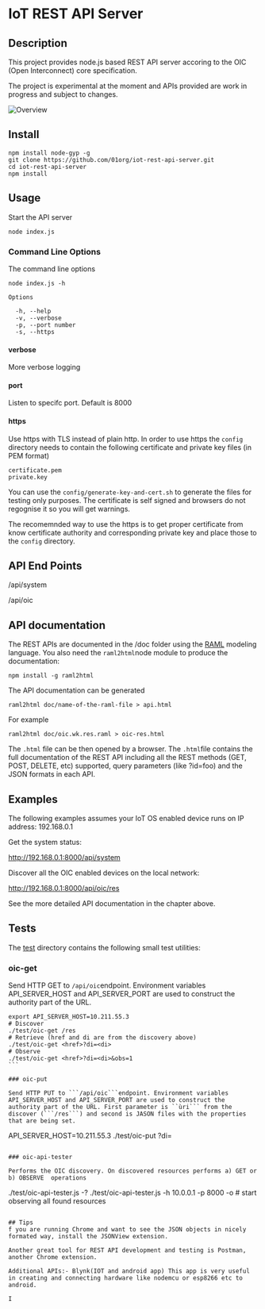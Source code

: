 # IoT REST API Server
## Description
This project provides node.js based REST API server accoring to the  OIC (Open Interconnect) core specification. 

The project is experimental at the moment and APIs provided are work in progress and subject to changes.

![Overview](img/iot-rest-api-server.png)

## Install

```
npm install node-gyp -g
git clone https://github.com/01org/iot-rest-api-server.git
cd iot-rest-api-server
npm install
```


## Usage

Start the API server

```node index.js```

### Command Line Options

The command line options 

```
node index.js -h

Options

  -h, --help           
  -v, --verbose        
  -p, --port number    
  -s, --https          
  ```
#### verbose
More verbose logging
#### port 
Listen to specifc port. Default is 8000
#### https
Use https with TLS instead of plain http. In order to use https the `config` directory needs to contain the following certificate and private key files (in PEM format)

```
certificate.pem
private.key
```

You can use the `config/generate-key-and-cert.sh` to generate the files for testing only purposes. The certificate is self signed and browsers do not regognise it so you will get warnings. 

The recomemnded way to use the https is to get proper certificate from know certificate authority and corresponding private key and place those to the `config` directory.

## API End Points

/api/system

/api/oic

## API documentation

The REST APIs are documented in the /doc folder using the [RAML](http://raml.org/) modeling language. You also need the ```raml2html```node module to produce the documentation:

```npm install -g raml2html```

The API documentation can be generated 

```raml2html doc/name-of-the-raml-file > api.html```

For example

 ```raml2html doc/oic.wk.res.raml > oic-res.html```

The ```.html``` file can be then opened by a browser. The ```.html```file contains the full documentation of the REST API including all the REST methods (GET, POST, DELETE, etc) supported, query parameters (like ?id=foo) and the JSON formats in each API.

## Examples

The following examples assumes your IoT OS enabled device runs on IP address: 192.168.0.1

Get the system status:

http://192.168.0.1:8000/api/system

Discover all the OIC enabled devices on the local network:

http://192.168.0.1:8000/api/oic/res

See the more detailed API documentation in the chapter above.

## Tests

The [test](https://github.com/01org/iot-rest-api-server/tree/master/test) directory contains the following small test utilities:

### oic-get

Send HTTP GET to ```/api/oic```endpoint. Environment variables API_SERVER_HOST and API_SERVER_PORT are used to construct the authority part of the URL.

````
export API_SERVER_HOST=10.211.55.3
# Discover
./test/oic-get /res
# Retrieve (href and di are from the discovery above)
./test/oic-get <href>?di=<di>
# Observe
./test/oic-get <href>?di=<di>&obs=1
```

### oic-put

Send HTTP PUT to ```/api/oic```endpoint. Environment variables API_SERVER_HOST and API_SERVER_PORT are used to construct the authority part of the URL. First parameter is ``ùri``` from the discover (```/res```) and second is JASON files with the properties that are being set.

````
API_SERVER_HOST=10.211.55.3
./test/oic-put  <href>?di=<di> <file-name-for-body>
```

### oic-api-tester

Performs the OIC discovery. On discovered resources performs a) GET or b) OBSERVE  operations

```
./test/oic-api-tester.js -?
./test/oic-api-tester.js -h 10.0.0.1 -p 8000 -o # start observing all found resources
```

## Tips
f you are running Chrome and want to see the JSON objects in nicely formated way, install the JSONView extension.

Another great tool for REST API development and testing is Postman, another Chrome extension.

Additional APIs:- Blynk(IOT and android app) This app is very useful in creating and connecting hardware like nodemcu or esp8266 etc to android.

I
